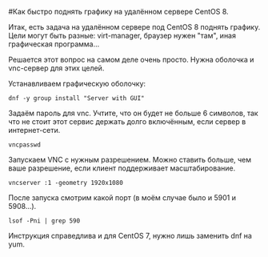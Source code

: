 #Как быстро поднять графику на удалённом сервере CentOS 8.

Итак, есть задача на удалённом сервере под CentOS 8 поднять графику. Цели могут быть разные: virt-manager, браузер нужен "там", иная графическая программа...

Решается этот вопрос на самом деле очень просто. Нужна оболочка и vnc-сервер для этих целей.

Устанавливаем графическую оболочку:
```
dnf -y group install "Server with GUI"
```
Задаём пароль для vnc. Учтите, что он будет не больше 6 символов, так что не стоит этот сервис держать долго включённым, если сервер в интернет-сети.
```
vncpasswd
```
Запускаем VNC с нужным разрешением. Можно ставить больше, чем ваше разрешение, если клиент поддерживает масштабирование.
```
vncserver :1 -geometry 1920x1080
```
После запуска смотрим какой порт (в моём случае было и 5901 и 5908...).
```
lsof -Pni | grep 590
```

Инструкция справедлива и для CentOS 7, нужно лишь заменить dnf на yum.
